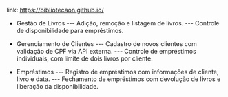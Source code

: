 link: https://bibliotecaon.github.io/

- Gestão de Livros
--- Adição, remoção e listagem de livros.
--- Controle de disponibilidade para empréstimos.

- Gerenciamento de Clientes
--- Cadastro de novos clientes com validação de CPF via API externa.
--- Controle de empréstimos individuais, com limite de dois livros por cliente.

- Empréstimos
--- Registro de empréstimos com informações de cliente, livro e data.
--- Fechamento de empréstimos com devolução de livros e liberação da disponibilidade.
